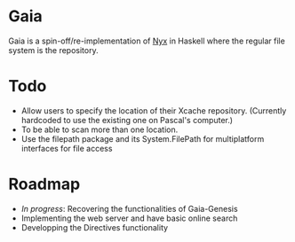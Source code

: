 # Gaia

Gaia is a spin-off/re-implementation of [Nyx](https://github.com/shutkas/Nyx-Ruby) in Haskell where the regular file system is the repository.

# Todo
- Allow users to specify the location of their Xcache repository. (Currently hardcoded to use the existing one on Pascal's computer.)
- To be able to scan more than one location. 	
- Use the filepath package and its System.FilePath for multiplatform interfaces for file access

# Roadmap
- *In progress*: Recovering the functionalities of Gaia-Genesis 
- Implementing the web server and have basic online search
- Developping the Directives functionality
